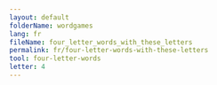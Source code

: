 ```yaml
---
layout: default
folderName: wordgames
lang: fr
fileName: four_letter_words_with_these_letters
permalink: fr/four-letter-words-with-these-letters
tool: four-letter-words
letter: 4
---
```

